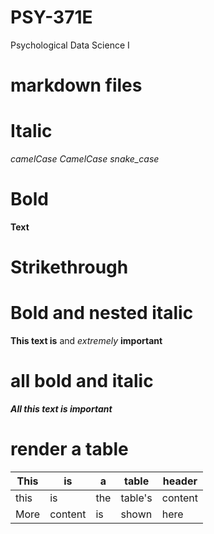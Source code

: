 # PSY-371E
Psychological Data Science I

# markdown files

# Italic
*camelCase*
*CamelCase*
*snake_case*

# Bold
**Text**

# Strikethrough

# Bold and nested italic
**This text is** and _extremely_ **important**

# all bold and italic
***All this text is important***

# render a table
This | is | a | table | header |
| --- | --- | --- | --- | --- |
| this | is | the | table's | content |
| More | content | is | shown | here |


